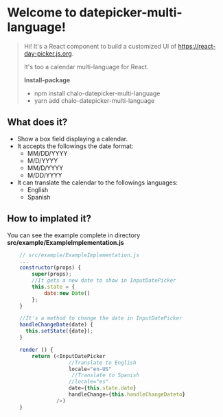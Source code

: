# Welcome to datepicker-multi-language!

> Hi! It's a React component to build a customized UI of
> https://react-day-picker.js.org.
> 
> It's too a calendar multi-language for React.
>
> **Install-package** 
> - npm install chalo-datepicker-multi-language
> - yarn add chalo-datepicker-multi-language


## What does it?

 - Show a box field displaying a calendar.
 - It accepts the followings the date format:
	 - MM/DD/YYYY
	 - M/D/YYYY
	 - MM/D/YYYY
	 - M/DD/YYYY
 - It can translate the calendar to the followings  languages: 
	 - English
	 - Spanish

## How to implated it?

You can see the example complete in directory  **src/example/ExampleImplementation.js**

```JavaScript
    // src/example/ExampleImplementation.js
    ...
    constructor(props) {    
        super(props);    
        //It gets a new date to show in InputDatePicker
        this.state = {
            date:new Date()
        };       
    }

    //It's a method to change the date in InputDatePicker
    handleChangeDate(date) {
      this.setState({date});
    }

    render () {
        return (<InputDatePicker
                    //Translate to English
                    locale="en-US"
                     //Translate to Spanish
                    //locale="es"
                    date={this.state.date}
                    handleChange={this.handleChangeDateto}
                />)
    }
```


